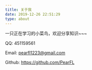 ```yaml
---
title: 关于我
date: 2019-12-26 22:51:29
type: about
---
```


一只正在学习的小菜鸟，欢迎分享知识~~~  

QQ: 451159561 

Email: pearfl1223@gmail.com

Github: https://github.com/PearFL